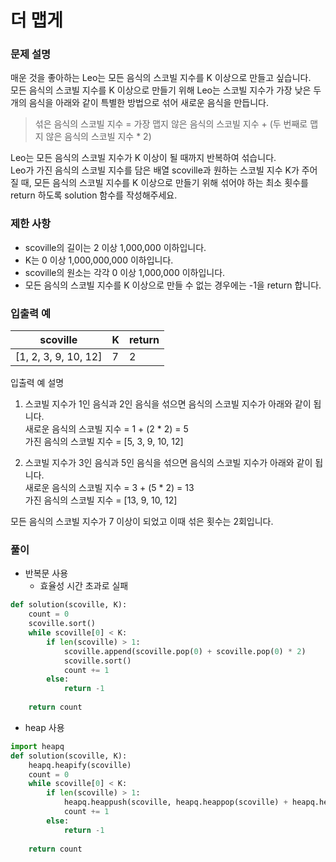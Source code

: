 # 더 맵게
### 문제 설명
매운 것을 좋아하는 Leo는 모든 음식의 스코빌 지수를 K 이상으로 만들고 싶습니다.                 
모든 음식의 스코빌 지수를 K 이상으로 만들기 위해 Leo는 스코빌 지수가 가장 낮은 두 개의 음식을 아래와 같이 특별한 방법으로 섞어 새로운 음식을 만듭니다.          

> 섞은 음식의 스코빌 지수 = 가장 맵지 않은 음식의 스코빌 지수 + (두 번째로 맵지 않은 음식의 스코빌 지수 * 2)       

Leo는 모든 음식의 스코빌 지수가 K 이상이 될 때까지 반복하여 섞습니다.                     
Leo가 가진 음식의 스코빌 지수를 담은 배열 scoville과 원하는 스코빌 지수 K가 주어질 때, 모든 음식의 스코빌 지수를 K 이상으로 만들기 위해 섞어야 하는 최소 횟수를 return 하도록 solution 함수를 작성해주세요.

### 제한 사항
+ scoville의 길이는 2 이상 1,000,000 이하입니다.
+ K는 0 이상 1,000,000,000 이하입니다.
+ scoville의 원소는 각각 0 이상 1,000,000 이하입니다.
+ 모든 음식의 스코빌 지수를 K 이상으로 만들 수 없는 경우에는 -1을 return 합니다.
### 입출력 예
|scoville|	K	|return|
|--------|-----|------|
|[1, 2, 3, 9, 10, 12]	|7	|2|
              
입출력 예 설명
1. 스코빌 지수가 1인 음식과 2인 음식을 섞으면 음식의 스코빌 지수가 아래와 같이 됩니다.      
  새로운 음식의 스코빌 지수 = 1 + (2 * 2) = 5       
  가진 음식의 스코빌 지수 = [5, 3, 9, 10, 12]              

2. 스코빌 지수가 3인 음식과 5인 음식을 섞으면 음식의 스코빌 지수가 아래와 같이 됩니다.         
  새로운 음식의 스코빌 지수 = 3 + (5 * 2) = 13           
  가진 음식의 스코빌 지수 = [13, 9, 10, 12]             
               
모든 음식의 스코빌 지수가 7 이상이 되었고 이때 섞은 횟수는 2회입니다.

### 풀이
+ 반복문 사용
  + 효율성 시간 초과로 실패
```python
def solution(scoville, K):
    count = 0
    scoville.sort()
    while scoville[0] < K:
        if len(scoville) > 1:
            scoville.append(scoville.pop(0) + scoville.pop(0) * 2)
            scoville.sort()
            count += 1
        else:
            return -1
        
    return count
```
+ heap 사용
```python
import heapq
def solution(scoville, K):
    heapq.heapify(scoville)
    count = 0
    while scoville[0] < K:
        if len(scoville) > 1:
            heapq.heappush(scoville, heapq.heappop(scoville) + heapq.heappop(scoville) * 2)
            count += 1
        else:
            return -1
        
    return count
```
